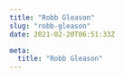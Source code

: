 ```yaml
---
title: "Robb Gleason"
slug: "robb-gleason"
date: 2021-02-20T06:51:33Z

meta:
  title: "Robb Gleason"
---
```


